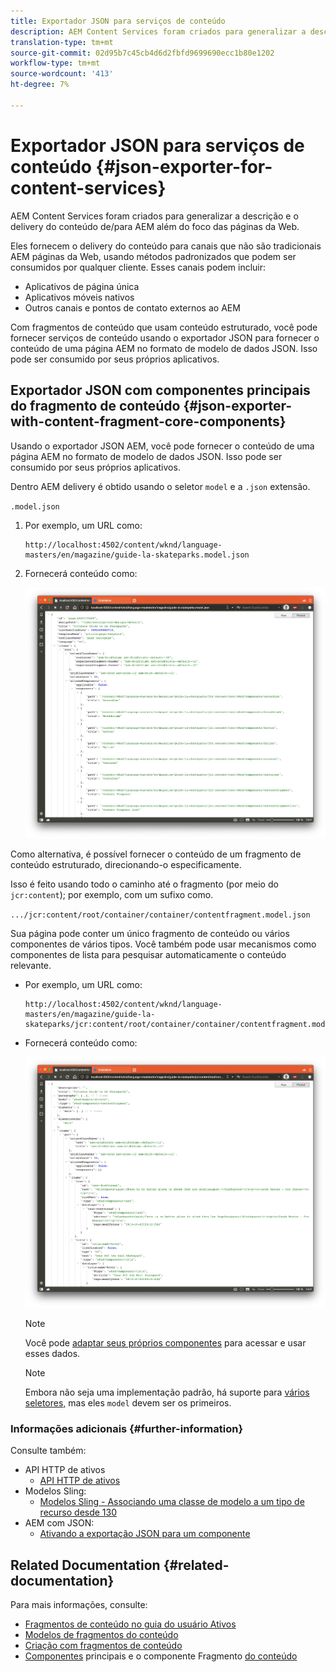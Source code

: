 ```yaml
---
title: Exportador JSON para serviços de conteúdo
description: AEM Content Services foram criados para generalizar a descrição e o delivery do conteúdo de/para AEM além de um foco nas páginas da Web. Eles fornecem o delivery do conteúdo para canais que não são tradicionais AEM páginas da Web, usando métodos padronizados que podem ser consumidos por qualquer cliente.
translation-type: tm+mt
source-git-commit: 02d95b7c45cb4d6d2fbfd9699690ecc1b80e1202
workflow-type: tm+mt
source-wordcount: '413'
ht-degree: 7%

---
```



# Exportador JSON para serviços de conteúdo {#json-exporter-for-content-services}

AEM Content Services foram criados para generalizar a descrição e o delivery do conteúdo de/para AEM além do foco das páginas da Web.

Eles fornecem o delivery do conteúdo para canais que não são tradicionais AEM páginas da Web, usando métodos padronizados que podem ser consumidos por qualquer cliente. Esses canais podem incluir:

* Aplicativos de página única
* Aplicativos móveis nativos
* Outros canais e pontos de contato externos ao AEM

Com fragmentos de conteúdo que usam conteúdo estruturado, você pode fornecer serviços de conteúdo usando o exportador JSON para fornecer o conteúdo de uma página AEM no formato de modelo de dados JSON. Isso pode ser consumido por seus próprios aplicativos.

## Exportador JSON com componentes principais do fragmento de conteúdo {#json-exporter-with-content-fragment-core-components}

Usando o exportador JSON AEM, você pode fornecer o conteúdo de uma página AEM no formato de modelo de dados JSON. Isso pode ser consumido por seus próprios aplicativos.

Dentro AEM delivery é obtido usando o seletor `model` e a `.json` extensão.

`.model.json`

1. Por exemplo, um URL como:

   ```shell
   http://localhost:4502/content/wknd/language-masters/en/magazine/guide-la-skateparks.model.json
   ```

1. Fornecerá conteúdo como:

   ![Modelo JSON de conteúdo WKND](/help/implementing/developing/introduction/assets/json-model-wknd.png)

Como alternativa, é possível fornecer o conteúdo de um fragmento de conteúdo estruturado, direcionando-o especificamente.

Isso é feito usando todo o caminho até o fragmento (por meio do `jcr:content`); por exemplo, com um sufixo como.

`.../jcr:content/root/container/container/contentfragment.model.json`

Sua página pode conter um único fragmento de conteúdo ou vários componentes de vários tipos. Você também pode usar mecanismos como componentes de lista para pesquisar automaticamente o conteúdo relevante.

* Por exemplo, um URL como:

   ```shell
   http://localhost:4502/content/wknd/language-masters/en/magazine/guide-la-skateparks/jcr:content/root/container/container/contentfragment.model.json
   ```

* Fornecerá conteúdo como:

   ![Modelo JSON do fragmento de conteúdo WKND](/help/implementing/developing/introduction/assets/json-model-wknd-content-fragment.png)

   >[!NOTE]
   >
   >Você pode [adaptar seus próprios componentes](enabling-json-exporter.md) para acessar e usar esses dados.

   >[!NOTE]
   >
   >Embora não seja uma implementação padrão, há suporte para [vários seletores,](enabling-json-exporter.md#multiple-selectors) mas eles `model` devem ser os primeiros.

### Informações adicionais {#further-information}

Consulte também:

* API HTTP de ativos
   * [API HTTP de ativos](/help/assets/developer-reference-material-apis.md)
* Modelos Sling:
   * [Modelos Sling - Associando uma classe de modelo a um tipo de recurso desde 130](https://sling.apache.org/documentation/bundles/models.html#associating-a-model-class-with-a-resource-type-since-130)
* AEM com JSON:
   * [Ativando a exportação JSON para um componente](enabling-json-exporter.md)

## Related Documentation {#related-documentation}

Para mais informações, consulte:

* [Fragmentos de conteúdo no guia do usuário Ativos](/help/assets/content-fragments/content-fragments.md)
* [Modelos de fragmentos do conteúdo](/help/assets/content-fragments/content-fragments-models.md)
* [Criação com fragmentos de conteúdo](/help/sites-cloud/authoring/fundamentals/content-fragments.md)
* [Componentes](https://docs.adobe.com/content/help/pt-BR/experience-manager-core-components/using/introduction.html) principais e o componente Fragmento [do conteúdo](https://docs.adobe.com/content/help/pt-BR/experience-manager-core-components/using/components/content-fragment-component.html)
